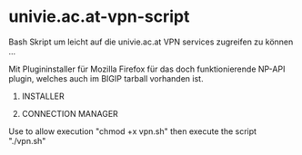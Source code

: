 # univie.ac.at-vpn-script


Bash Skript um leicht auf die univie.ac.at VPN services zugreifen zu können ...

Mit Plugininstaller für Mozilla Firefox für das doch funktionierende NP-API plugin,
welches auch im BIGIP tarball vorhanden ist.

1) INSTALLER

2) CONNECTION MANAGER

Use to allow execution "chmod +x vpn.sh"
then execute the script "./vpn.sh"
